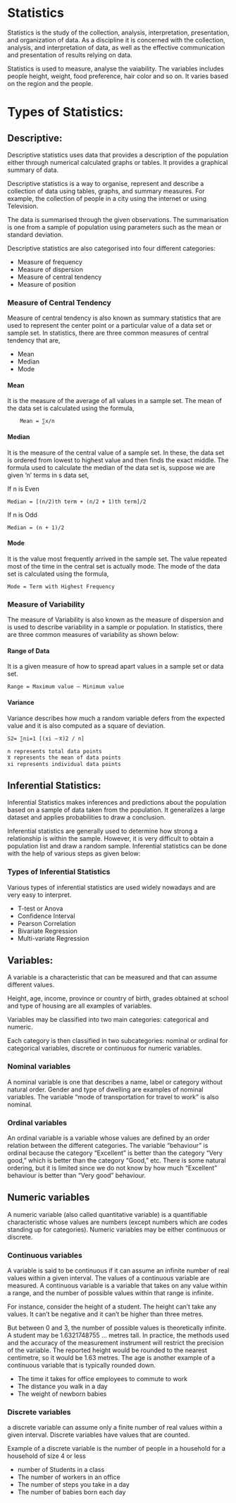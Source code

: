 # Statistics
Statistics is the study of the collection, analysis, interpretation, presentation, and organization of data. As a discipline it is concerned with the collection, analysis, and interpretation of data, as well as the effective communication and presentation of results relying on data.

Statistics is used to measure, analyse the vaiability. The variables includes people height, weight, food preference, hair color and so on. It varies based on the region and the people.

# Types of Statistics:

## Descriptive:
Descriptive statistics uses data that provides a description of the population either through numerical calculated graphs or tables. It provides a graphical summary of data.

Descriptive statistics is a way to organise, represent and describe a collection of data using tables, graphs, and summary measures. For example, the collection of people in a city using the internet or using Television.

The data is summarised through the given observations. The summarisation is one from a sample of population using parameters such as the mean or standard deviation.

Descriptive statistics are also categorised into four different categories:

* Measure of frequency
* Measure of dispersion
* Measure of central tendency
* Measure of position

### Measure of Central Tendency
Measure of central tendency is also known as summary statistics that are used to represent the center point or a particular value of a data set or sample set. In statistics, there are three common measures of central tendency that are,

* Mean
* Median
* Mode

#### Mean
It is the measure of the average of all values in a sample set. The mean of the data set is calculated using the formula,
```
    Mean = ∑x/n
```

#### Median
It is the measure of the central value of a sample set. In these, the data set is ordered from lowest to highest value and then finds the exact middle. The formula used to calculate the median of the data set is, suppose we are given ‘n’ terms in s data set,

If n is Even

```
Median = [(n/2)th term + (n/2 + 1)th term]/2
```

If n is Odd

```
Median = (n + 1)/2
```

#### Mode
It is the value most frequently arrived in the sample set. The value repeated most of the time in the central set is actually mode. The mode of the data set is calculated using the formula,

```
Mode = Term with Highest Frequency
```
### Measure of Variability
The measure of Variability is also known as the measure of dispersion and is used to describe variability in a sample or population. In statistics, there are three common measures of variability as shown below:

####  Range of Data
It is a given measure of how to spread apart values in a sample set or data set.

```
Range = Maximum value – Minimum value
```

#### Variance
Variance describes how much a random variable defers from the expected value and it is also computed as a square of deviation.

```
S2= ∑ni=1 [(xi – ͞x)2 / n]

n represents total data points
͞x represents the mean of data points
xi represents individual data points
```

## Inferential Statistics:

Inferential Statistics makes inferences and predictions about the population based on a sample of data taken from the population. It generalizes a large dataset and applies probabilities to draw a conclusion.

Inferential statistics are generally used to determine how strong a relationship is within the sample. However, it is very difficult to obtain a population list and draw a random sample. Inferential statistics can be done with the help of various steps as given below:

### Types of Inferential Statistics
Various types of inferential statistics are used widely nowadays and are very easy to interpret.
* T-test or Anova
* Confidence Interval
* Pearson Correlation
* Bivariate Regression
* Multi-variate Regression

## Variables:
A variable is a characteristic that can be measured and that can assume different values. 

Height, age, income, province or country of birth, grades obtained at school and type of housing are all examples of variables.

Variables may be classified into two main categories: categorical and numeric.

Each category is then classified in two subcategories: nominal or ordinal for categorical variables, discrete or continuous for numeric variables.

### Nominal variables
A nominal variable is one that describes a name, label or category without natural order. Gender and type of dwelling are examples of nominal variables. The variable “mode of transportation for travel to work” is also nominal.

### Ordinal variables
An ordinal variable is a variable whose values are defined by an order relation between the different categories. 
The variable “behaviour” is ordinal because the category “Excellent” is better than the category “Very good,” which is better than the category “Good,” etc. There is some natural ordering, but it is limited since we do not know by how much “Excellent” behaviour is better than “Very good” behaviour.

## Numeric variables
A numeric variable (also called quantitative variable) is a quantifiable characteristic whose values are numbers (except numbers which are codes standing up for categories). Numeric variables may be either continuous or discrete.

### Continuous variables
A variable is said to be continuous if it can assume an infinite number of real values within a given interval. The values of a continuous variable are measured. A continuous variable is a variable that takes on any value within a range, and the number of possible values within that range is infinite.

For instance, consider the height of a student. The height can’t take any values. It can’t be negative and it can’t be higher than three metres.

But between 0 and 3, the number of possible values is theoretically infinite. A student may be 1.6321748755 … metres tall. In practice, the methods used and the accuracy of the measurement instrument will restrict the precision of the variable. The reported height would be rounded to the nearest centimetre, so it would be 1.63 metres. The age is another example of a continuous variable that is typically rounded down.

- The time it takes for office employees to commute to work
- The distance you walk in a day
- The weight of newborn babies

### Discrete variables
a discrete variable can assume only a finite number of real values within a given interval.
Discrete variables have values that are counted.	

Example of a discrete variable is the number of people in a household for a household of size 4 or less

- number of Students in a class
- The number of workers in an office
- The number of steps you take in a day
- The number of babies born each day
   